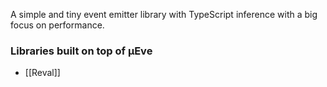 A simple and tiny event emitter library with TypeScript inference with a big focus on performance.

### Libraries built on top of μEve
- [[Reval]]